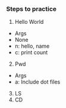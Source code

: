 ### Steps to practice
1. Hello World
 - Args
  - None
  - n: hello, name
  - c: print count
2. Pwd
 - Args
  - a: Include dot files
3. LS
4. CD
